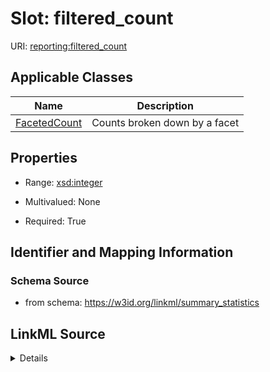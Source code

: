 # Slot: filtered_count

URI: [reporting:filtered_count](https://w3id.org/linkml/reportfiltered_count)



<!-- no inheritance hierarchy -->




## Applicable Classes

| Name | Description |
| --- | --- |
[FacetedCount](FacetedCount.md) | Counts broken down by a facet






## Properties

* Range: [xsd:integer](http://www.w3.org/2001/XMLSchema#integer)
* Multivalued: None



* Required: True





## Identifier and Mapping Information







### Schema Source


* from schema: https://w3id.org/linkml/summary_statistics




## LinkML Source

<details>
```yaml
name: filtered_count
from_schema: https://w3id.org/linkml/summary_statistics
rank: 1000
alias: filtered_count
owner: FacetedCount
domain_of:
- FacetedCount
range: integer
required: true

```
</details>